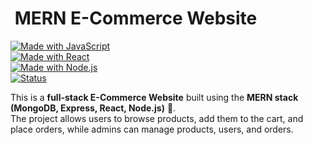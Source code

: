# ​ MERN E-Commerce Website

[![Made with JavaScript](https://img.shields.io/badge/Made%20with-JavaScript-yellow?logo=javascript)](https://developer.mozilla.org/en-US/docs/Web/JavaScript)  
[![Made with React](https://img.shields.io/badge/Frontend-React-blue?logo=react)](https://reactjs.org/)  
[![Made with Node.js](https://img.shields.io/badge/Backend-Node.js-green?logo=node.js)](https://nodejs.org/)  
[![Status](https://img.shields.io/badge/Status-Learning%20Project-blue)]()

This is a **full-stack E-Commerce Website** built using the **MERN stack (MongoDB, Express, React, Node.js)** 🛒.  
The project allows users to browse products, add them to the cart, and place orders, while admins can manage products, users, and orders.

